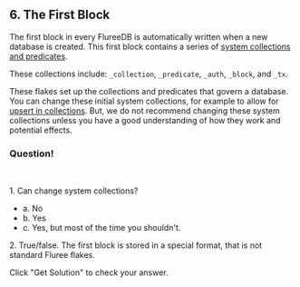 ## 6. The First Block

The first block in every FlureeDB is automatically written when a new database is created. This first block contains a series of <a href="/docs/infrastructure/system-collections" target="_blank">system collections and predicates</a>.

These collections include: `_collection`, `_predicate`, `_auth`, `_block`, and `_tx`. 

These flakes set up the collections and predicates that govern a database. You can change these initial system collections, for example to allow for <a href="/docs/schema/collections#updating-a-predicate-in-_collection" target="_blank">upsert in collections</a>. But, we do not recommend changing these system collections unless you have a good understanding of how they work and potential effects. 

<div class="challenge">
<h3>Question!</h3>
<br/>
<p>1. Can change system collections?</p>
<ul>
    <li>a. No</li>
    <li>b. Yes</li>
    <li>c. Yes, but most of the time you shouldn't.</li>
</ul>
<p>2. True/false. The first block is stored in a special format, that is not standard Fluree flakes.</p>
<p>Click "Get Solution" to check your answer. </p>
</div>
<br/>
<br/>